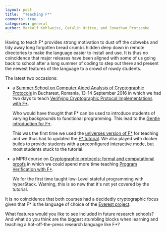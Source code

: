 ```yaml
---
layout: post
title:  "Teaching F*"
comments: true
categories: general
author: Markulf Kohlweiss, Catalin Hritcu, and Jonathan Protzenko
---
```


Having to teach F* provides strong motivation to dust off the cobwebs
and tidy away long forgotten bread crumbs hidden deep down in
remote directories to make the language easier to
install and use. It is thus no coincidence that major releases have
been aligned with some of us going back to school after a long
summer of coding to step out there and present the newest features of
the language to a crowd of rowdy students.

The latest two occasions:

* a [Summer School on Computer Aided Analysis of Cryptographic
  Protocols](https://www.cs.bris.ac.uk/cryptoschool/) in Bucharest,
  Romania, 13-14 September 2016 in which we had two days to teach
  [Verifying Cryptographic Protocol Implementations with
  F*](http://prosecco.gforge.inria.fr/personal/hritcu/teaching/bucharest-school-2016/).

  Who would have thought that F\* can be used to introduce students of
  varying backgrounds to functional programming. This lead to the
  [Gentle introduction for F*](
  http://prosecco.gforge.inria.fr/personal/hritcu/teaching/mpri-jan2017/slides/out/01/slides01.html#/sec-a-gentle-introduction-to-f-).

  This was the first time we used the [universes
  version of F\*](https://github.com/FStarLang/FStar/releases/tag/V0.9.4.0) for teaching and we thus had to updated the [F* tutorial](
  https://fstar-lang.org/tutorial/). We also played with docker builds to provide students with a preconfigured interactive mode, but most students stuck to the tutorial.

* a MPRI course on [Cryptographic protocols: formal and computational
  proofs](https://wikimpri.dptinfo.ens-cachan.fr/doku.php?id=cours:c-2-30)
  in which we could spend more time teaching [Program Verification with
  F*](http://prosecco.gforge.inria.fr/personal/hritcu/teaching/mpri-jan2017/).

  We for the first time taught low-Level stateful
  programming with hyperStack. Warning, this is so new that it's not
  yet covered by the tutorial.

It is no coincidence that both courses had a decidedly cryptographic
focus given that F\* is the language of choice of
the [Everest project](https://project-everest.github.io/).

What features would you like to see included in future research
schools? And what do you think are the biggest stumbling blocks when
learning and teaching a hot-off-the-press research language like F\*?
